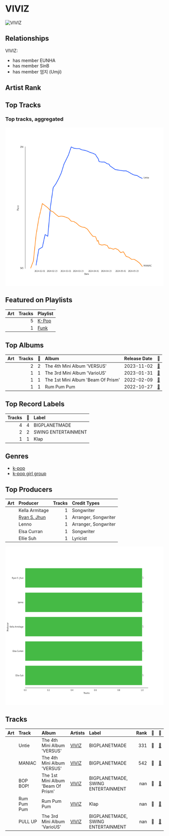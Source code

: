 
# VIVIZ


<img src="https://i.scdn.co/image/ab6761610000e5eb050bd4c225df076baeb835ad" alt="VIVIZ" width="100" />

## Relationships

VIVIZ:
- has member EUNHA
- has member SinB
- has member 엄지 (Umji)

## Artist Rank


## Top Tracks


### Top tracks, aggregated

![Track score ranking over time](../../images/artists/viviz/track_rank_time_series_score.png)
## Featured on Playlists
| Art | Tracks | Playlist |
|:---|---:|:---|
| <img src="https://mosaic.scdn.co/640/ab67616d00001e02505190077497c230422f2934ab67616d00001e027dd8f95320e8ef08aa121dfeab67616d00001e028164cd1a2e03b7ca2db9ff5eab67616d00001e02ff7c2dfd0ed9b2cf6bf9c818" alt="" width="50" /> | 5 | [K-Pop](../../playlists/k-pop/overview.md) |
| <img src="https://mosaic.scdn.co/640/ab67616d00001e020f7e2aa2f1d7ea0fd2e206c0ab67616d00001e0216aaf05fe82237576a7d0e38ab67616d00001e0220112a0321d2efc7384db456ab67616d00001e02f93159d78849714fcf118bb3" alt="" width="50" /> | 1 | [Funk](../../playlists/funk/overview.md) |

## Top Albums

| Art | Tracks | 💚 | Album | Release Date | 🔗 |
|:---|---:|---:|:---|:---|:---|
| <img src="https://i.scdn.co/image/ab67616d0000b273047aaa5b1361b255b255e41d" alt="" width="50" /> | 2 | 2 | The 4th Mini Album 'VERSUS' | 2023-11-02 | [🔗](https://open.spotify.com/album/56EQPw5TQ6OPVYbbmuzw7y) |
| <img src="https://i.scdn.co/image/ab67616d0000b2730d9c2a11edd1a7efcd73f0d1" alt="" width="50" /> | 1 | 1 | The 3rd Mini Album 'VarioUS' | 2023-01-31 | [🔗](https://open.spotify.com/album/2XZJWoPAW0Ah1msTIFXFSt) |
| <img src="https://i.scdn.co/image/ab67616d0000b273f24273de181c40800f143742" alt="" width="50" /> | 1 | 1 | The 1st Mini Album 'Beam Of Prism' | 2022-02-09 | [🔗](https://open.spotify.com/album/1SO45pKRdNI74Rdx7Hynh2) |
| <img src="https://i.scdn.co/image/ab67616d0000b273bb8691877aed9576018d2c1b" alt="" width="50" /> | 1 | 1 | Rum Pum Pum | 2022-10-27 | [🔗](https://open.spotify.com/album/1OeKgT4UKXTfZ5cDIs0HsZ) |

## Top Record Labels

| Tracks | 💚 | Label |
|---:|---:|:---|
| 4 | 4 | BIGPLANETMADE |
| 2 | 2 | SWING ENTERTAINMENT |
| 1 | 1 | Klap |

## Genres

- [k-pop](../../genres/k-pop/overview.md)
- [k-pop girl group](../../genres/k-pop_girl_group/overview.md)

## Top Producers

| Art | Producer | Tracks | Credit Types |
|:---|:---|---:|:---|
| | Kella Armitage | 1 | Songwriter |
| | [Ryan S. Jhun](../../producers/ryan_s__jhun/overview.md) | 1 | Arranger, Songwriter |
| | Lenno | 1 | Arranger, Songwriter |
| | Elsa Curran | 1 | Songwriter |
| | Ellie Suh | 1 | Lyricist |

![Bar chart of top 5 producers](../../images/artists/viviz/producers.png)
## Tracks

| Art | Track | Album | Artists | Label | Rank | 💚 | 🔗 |
|:---|:---|:---|:---|:---|---:|:---|:---|
| <img src="https://i.scdn.co/image/ab67616d0000b273047aaa5b1361b255b255e41d" alt="" width="50" /> | Untie | The 4th Mini Album 'VERSUS' | [VIVIZ](overview.md) | BIGPLANETMADE | 331 | 💚 | [🔗](https://open.spotify.com/track/2tEuf4YE9NbDO39DI35QZd) |
| <img src="https://i.scdn.co/image/ab67616d0000b273047aaa5b1361b255b255e41d" alt="" width="50" /> | MANIAC | The 4th Mini Album 'VERSUS' | [VIVIZ](overview.md) | BIGPLANETMADE | 542 | 💚 | [🔗](https://open.spotify.com/track/618OKP1lBkNJL8uZdNSvQE) |
| <img src="https://i.scdn.co/image/ab67616d0000b273f24273de181c40800f143742" alt="" width="50" /> | BOP BOP! | The 1st Mini Album 'Beam Of Prism' | [VIVIZ](overview.md) | BIGPLANETMADE, SWING ENTERTAINMENT | nan | 💚 | [🔗](https://open.spotify.com/track/3FNuG1PjKcOu7tAqZKB4kZ) |
| <img src="https://i.scdn.co/image/ab67616d0000b273bb8691877aed9576018d2c1b" alt="" width="50" /> | Rum Pum Pum | Rum Pum Pum | [VIVIZ](overview.md) | Klap | nan | 💚 | [🔗](https://open.spotify.com/track/0orUoBenQ9Cwx26z4I4RAT) |
| <img src="https://i.scdn.co/image/ab67616d0000b2730d9c2a11edd1a7efcd73f0d1" alt="" width="50" /> | PULL UP | The 3rd Mini Album 'VarioUS' | [VIVIZ](overview.md) | BIGPLANETMADE, SWING ENTERTAINMENT | nan | 💚 | [🔗](https://open.spotify.com/track/4Jmrkz9hytD3jaLDkZ7Qvc) |
